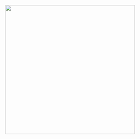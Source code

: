 <div align="center">
    <br /><br />
	<img src="https://github.com/rowe-morehouse/rowe-morehouse/raw/master/bubkle-up.webp" width="420px">
</div>
